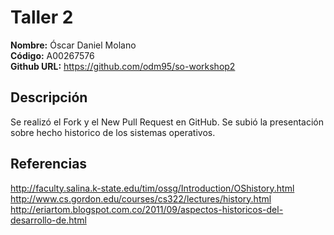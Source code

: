 # Taller 2

**Nombre:** Óscar Daniel Molano  
**Código:** A00267576  
**Github URL:** https://github.com/odm95/so-workshop2

## Descripción

Se realizó el Fork y el New Pull Request en GitHub. Se subió la presentación sobre hecho historico de los sistemas operativos.

## Referencias

http://faculty.salina.k-state.edu/tim/ossg/Introduction/OShistory.html  
http://www.cs.gordon.edu/courses/cs322/lectures/history.html
http://eriartom.blogspot.com.co/2011/09/aspectos-historicos-del-desarrollo-de.html
